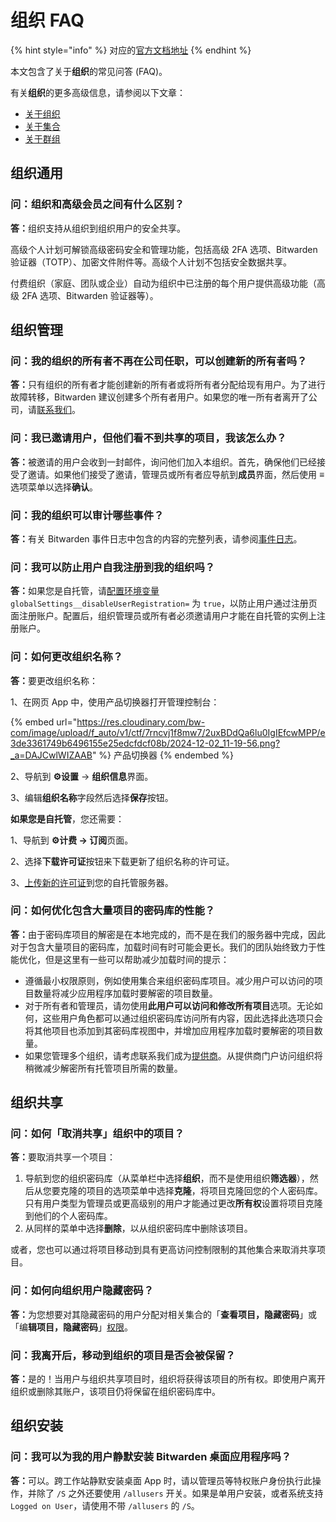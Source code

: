 # 组织 FAQ

{% hint style="info" %}
对应的[官方文档地址](https://bitwarden.com/help/article/org-faqs/)
{% endhint %}

本文包含了关于**组织**的常见问答 (FAQ)。

有关**组织**的更多高级信息，请参阅以下文章：

* [关于组织](../admin-console/organizations-overview.md)
* [关于集合](../admin-console/manage-shared-items/collections/about-collections.md)
* [关于群组](../admin-console/manage-members/groups.md)

## 组织通用 <a href="#organizations-general" id="organizations-general"></a>

### 问：组织和高级会员之间有什么区别？ <a href="#q-whats-the-difference-between-organizations-and-premium" id="q-whats-the-difference-between-organizations-and-premium"></a>

**答：**&#x7EC4;织支持从组织到组织用户的安全共享。

高级个人计划可解锁高级密码安全和管理功能，包括高级 2FA 选项、Bitwarden 验证器（TOTP）、加密文件附件等。高级个人计划不包括安全数据共享。

付费组织（家庭、团队或企业）自动为组织中已注册的每个用户提供高级功能（高级 2FA 选项、Bitwarden 验证器等）。

## 组织管理 <a href="#organization-administration" id="organization-administration"></a>

### 问：我的组织的所有者不再在公司任职，可以创建新的所有者吗？ <a href="#q-my-organizations-owner-is-no-longer-with-the-company-can-a-new-owner-be-created" id="q-my-organizations-owner-is-no-longer-with-the-company-can-a-new-owner-be-created"></a>

**答：**&#x53EA;有组织的所有者才能创建新的所有者或将所有者分配给现有用户。为了进行故障转移，Bitwarden 建议创建多个所有者用户。如果您的唯一所有者离开了公司，请[联系我们](https://bitwarden.com/contact)。

### 问：我已邀请用户，但他们看不到共享的项目，我该怎么办？ <a href="#q-i-have-invited-users-but-they-cannot-see-shared-items-what-do-i-do" id="q-i-have-invited-users-but-they-cannot-see-shared-items-what-do-i-do"></a>

**答：**&#x88AB;邀请的用户会收到一封邮件，询问他们加入本组织。首先，确保他们已经接受了邀请。如果他们接受了邀请，管理员或所有者应导航到**成员**界面，然后使用 **≡**&#x9009;项菜单以选择**确认**。

### 问：我的组织可以审计哪些事件？ <a href="#q-what-events-are-auditing-for-my-organization" id="q-what-events-are-auditing-for-my-organization"></a>

**答：**&#x6709;关 Bitwarden 事件日志中包含的内容的完整列表，请参阅[事件日志](../admin-console/oversight-visibility/event-logging/event-logs.md)。

### 问：我可以防止用户自我注册到我的组织吗？ <a href="#q-can-i-prevent-users-from-self-registering-into-my-organization" id="q-can-i-prevent-users-from-self-registering-into-my-organization"></a>

**答：**&#x5982;果您是自托管，请[配置环境变量](../self-hosting/deploy-and-configure/configuration-options/environment-variables.md) `globalSettings__disableUserRegistration=` 为 `true`，以防止用户通过注册页面注册账户。配置后，组织管理员或所有者必须邀请用户才能在自托管的实例上注册账户。

### 问：如何更改组织名称？ <a href="#q-how-do-i-change-the-name-of-my-organization" id="q-how-do-i-change-the-name-of-my-organization"></a>

**答：**&#x8981;更改组织名称：

1、在网页 App 中，使用产品切换器打开管理控制台：

{% embed url="https://res.cloudinary.com/bw-com/image/upload/f_auto/v1/ctf/7rncvj1f8mw7/2uxBDdQa6lu0IgIEfcwMPP/e3de3361749b6496155e25edcfdcf08b/2024-12-02_11-19-56.png?_a=DAJCwlWIZAAB" %}
产品切换器
{% endembed %}

2、导航到 **⚙️设置** → **组织信息**界面。

3、编辑**组织名称**字段然后选择**保存**按钮。

**如果您是自托管**，您还需要：

1、导航到 **⚙️计费 → 订阅**页面。

2、选择**下载许可证**按钮来下载更新了组织名称的许可证。

3、[上传新的许可证](../self-hosting/licensing.md#organization-license)到您的自托管服务器。

### 问：如何优化包含大量项目的密码库的性能？ <a href="#q-how-do-i-optimize-performance-for-a-vault-with-lots-of-items" id="q-how-do-i-optimize-performance-for-a-vault-with-lots-of-items"></a>

**答：**&#x7531;于密码库项目的解密是在本地完成的，而不是在我们的服务器中完成，因此对于包含大量项目的密码库，加载时间有时可能会更长。我们的团队始终致力于性能优化，但是这里有一些可以帮助减少加载时间的提示：

* 遵循最小权限原则，例如使用集合来组织密码库项目。减少用户可以访问的项目数量将减少应用程序加载时要解密的项目数量。
* 对于所有者和管理员，请勿使用**此用户可以访问和修改所有项目**选项。无论如何，这些用户角色都可以通过组织密码库访问所有内容，因此选择此选项只会将其他项目也添加到其密码库视图中，并增加应用程序加载时要解密的项目数量。
* 如果您管理多个组织，请考虑联系我们成为[提供商](../provider-portal/provider-portal-overview.md)。从提供商门户访问组织将稍微减少解密所有托管项目所需的数量。

## 组织共享 <a href="#sharing-with-an-organization" id="sharing-with-an-organization"></a>

### 问：如何「取消共享」组织中的项目？ <a href="#q-how-do-i-unshare-an-item-from-my-organization" id="q-how-do-i-unshare-an-item-from-my-organization"></a>

**答：**&#x8981;取消共享一个项目：

1. 导航到您的组织密码库（从菜单栏中选择**组织**，而不是使用组织**筛选器**），然后从您要克隆的项目的选项菜单中选择**克隆**，将项目克隆回您的个人密码库。只有用户类型为管理员或更高级别的用户才能通过更改**所有权**设置将项目克隆到他们的个人密码库。
2. 从同样的菜单中选择**删除**，以从组织密码库中删除该项目。

或者，您也可以通过将项目移动到具有更高访问控制限制的其他集合来取消共享项目。

### 问：如何向组织用户隐藏密码？ <a href="#q-how-do-i-hide-a-password-from-my-organizations-users" id="q-how-do-i-hide-a-password-from-my-organizations-users"></a>

**答：**&#x4E3A;您想要对其隐藏密码的用户分配对相关集合的「**查看项目，隐藏密码**」或「编**辑项目，隐藏密码**」[权限](../admin-console/manage-members/member-roles.md#permissions)。

### 问：我离开后，移动到组织的项目是否会被保留？ <a href="#q-does-an-item-i-share-with-the-organization-stay-after-i-leave" id="q-does-an-item-i-share-with-the-organization-stay-after-i-leave"></a>

**答：**&#x662F;的！当用户与组织共享项目时，组织将获得该项目的所有权。即使用户离开组织或删除其账户，该项目仍将保留在组织密码库中。

## 组织安装 <a href="#organization-installations" id="organization-installations"></a>

### 问：我可以为我的用户静默安装 Bitwarden 桌面应用程序吗？ <a href="#q-can-i-silently-install-the-bitwarden-desktop-app-for-my-users" id="q-can-i-silently-install-the-bitwarden-desktop-app-for-my-users"></a>

**答：**&#x53EF;以。跨工作站静默安装桌面 App 时，请以管理员等特权账户身份执行此操作，并除了 `/S` 之外还要使用 `/allusers` 开关。如果是单用户安装，或者系统支持 `Logged on User`，请使用不带 `/allusers` 的 `/S`。
